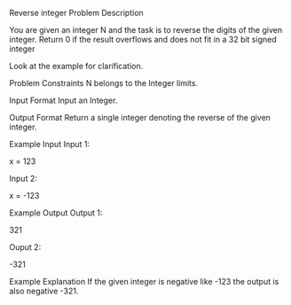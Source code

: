 Reverse integer
Problem Description

You are given an integer N and the task is to reverse the digits of the given integer. Return 0 if the result overflows and does not fit in a 32 bit signed integer

Look at the example for clarification.



Problem Constraints
N belongs to the Integer limits.



Input Format
Input an Integer.



Output Format
Return a single integer denoting the reverse of the given integer.



Example Input
Input 1:

 x = 123

Input 2:

 x = -123


Example Output
Output 1:

 321

Ouput 2:

 -321


Example Explanation
 If the given integer is negative like -123 the output is also negative -321.